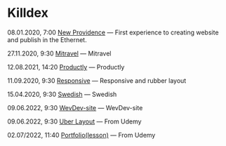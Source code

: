 # Killdex

08.01.2020, 7:00 [New Providence](https://killdexwd.github.io/new-providence/ 'My first public website') — First experience to creating website and publish in the Ethernet.

27.11.2020, 9:30 [Mitravel](https://killdexwd.github.io/mitravel/) — Mitravel

12.08.2021, 14:20 [Productly](https://killdexwd.github.io/productly/) — Productly

11.09.2020, 9:30 [Responsive](https://killdexwd.github.io/responsive/) — Responsive and rubber layout

15.04.2020, 9:30 [Swedish](https://killdexwd.github.io/Swedish/) — Swedish

09.06.2022, 9:30 [WevDev-site](https://killdexwd.github.io/WevDev-site/) — WevDev-site

09.06.2022, 9:30 [Uber Layout](https://killdexwd.github.io/uber_layout/) — From Udemy

02.07/2022, 11:40 [Portfolio(lesson)](https://killdexwd.github.io/Portfolio(lesson)/) — From Udemy
